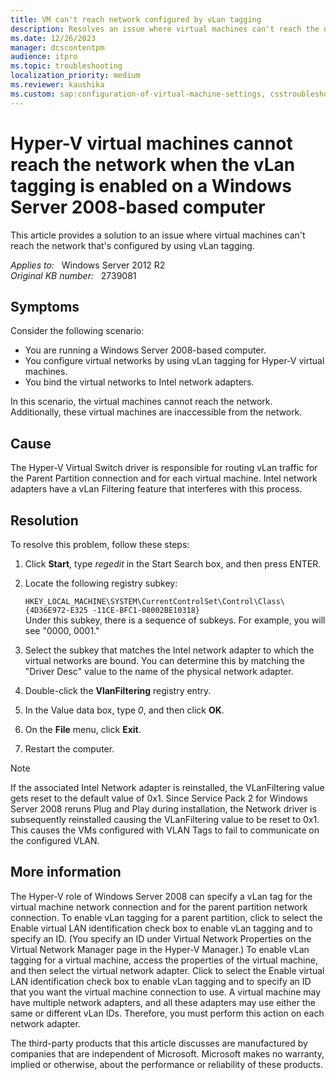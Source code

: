 ```yaml
---
title: VM can't reach network configured by vLan tagging
description: Resolves an issue where virtual machines can't reach the network that's configured by using vLan tagging.
ms.date: 12/26/2023
manager: dcscontentpm
audience: itpro
ms.topic: troubleshooting
localization_priority: medium
ms.reviewer: kaushika
ms.custom: sap:configuration-of-virtual-machine-settings, csstroubleshoot
---
```

# Hyper-V virtual machines cannot reach the network when the vLan tagging is enabled on a Windows Server 2008-based computer

This article provides a solution to an issue where virtual machines can't reach the network that's configured by using vLan tagging.

_Applies to:_ &nbsp; Windows Server 2012 R2  
_Original KB number:_ &nbsp; 2739081

## Symptoms

Consider the following scenario:

- You are running a Windows Server 2008-based computer.
- You configure virtual networks by using vLan tagging for Hyper-V virtual machines.
- You bind the virtual networks to Intel network adapters.

In this scenario, the virtual machines cannot reach the network. Additionally, these virtual machines are inaccessible from the network.

## Cause

The Hyper-V Virtual Switch driver is responsible for routing vLan traffic for the Parent Partition connection and for each virtual machine. Intel network adapters have a vLan Filtering feature that interferes with this process.

## Resolution

To resolve this problem, follow these steps:

1. Click **Start**, type *regedit* in the Start Search box, and then press ENTER.
2. Locate the following registry subkey:

    `HKEY_LOCAL_MACHINE\SYSTEM\CurrentControlSet\Control\Class\{4D36E972-E325 -11CE-BFC1-08002BE10318}`  
    Under this subkey, there is a sequence of subkeys. For example, you will see "0000, 0001."
3. Select the subkey that matches the Intel network adapter to which the virtual networks are bound. You can determine this by matching the "Driver Desc" value to the name of the physical network adapter.
4. Double-click the **VlanFiltering** registry entry.
5. In the Value data box, type *0*, and then click **OK**.
6. On the **File** menu, click **Exit**.
7. Restart the computer.

> [!NOTE]
> If the associated Intel Network adapter is reinstalled, the VLanFiltering value gets reset to the default value of 0x1. Since Service Pack 2 for Windows Server 2008 reruns Plug and Play during installation, the Network driver is subsequently reinstalled causing the VLanFiltering value to be reset to 0x1. This causes the VMs configured with VLAN Tags to fail to communicate on the configured VLAN.

## More information

The Hyper-V role of Windows Server 2008 can specify a vLan tag for the virtual machine network connection and for the parent partition network connection. To enable vLan tagging for a parent partition, click to select the Enable virtual LAN identification check box to enable vLan tagging and to specify an ID. (You specify an ID under Virtual Network Properties on the Virtual Network Manager page in the Hyper-V Manager.)
To enable vLan tagging for a virtual machine, access the properties of the virtual machine, and then select the virtual network adapter. Click to select the Enable virtual LAN identification check box to enable vLan tagging and to specify an ID that you want the virtual machine connection to use. A virtual machine may have multiple network adapters, and all these adapters may use either the same or different vLan IDs. Therefore, you must perform this action on each network adapter.

The third-party products that this article discusses are manufactured by companies that are independent of Microsoft. Microsoft makes no warranty, implied or otherwise, about the performance or reliability of these products.

